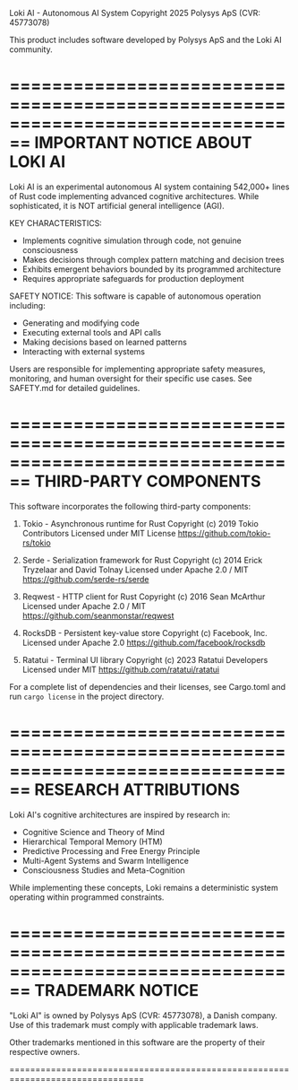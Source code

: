 Loki AI - Autonomous AI System
Copyright 2025 Polysys ApS (CVR: 45773078)

This product includes software developed by Polysys ApS and the Loki AI community.

================================================================================
IMPORTANT NOTICE ABOUT LOKI AI
================================================================================

Loki AI is an experimental autonomous AI system containing 542,000+ lines of 
Rust code implementing advanced cognitive architectures. While sophisticated,
it is NOT artificial general intelligence (AGI).

KEY CHARACTERISTICS:
- Implements cognitive simulation through code, not genuine consciousness
- Makes decisions through complex pattern matching and decision trees
- Exhibits emergent behaviors bounded by its programmed architecture
- Requires appropriate safeguards for production deployment

SAFETY NOTICE:
This software is capable of autonomous operation including:
- Generating and modifying code
- Executing external tools and API calls
- Making decisions based on learned patterns
- Interacting with external systems

Users are responsible for implementing appropriate safety measures, monitoring,
and human oversight for their specific use cases. See SAFETY.md for detailed
guidelines.

================================================================================
THIRD-PARTY COMPONENTS
================================================================================

This software incorporates the following third-party components:

1. Tokio - Asynchronous runtime for Rust
   Copyright (c) 2019 Tokio Contributors
   Licensed under MIT License
   https://github.com/tokio-rs/tokio

2. Serde - Serialization framework for Rust
   Copyright (c) 2014 Erick Tryzelaar and David Tolnay
   Licensed under Apache 2.0 / MIT
   https://github.com/serde-rs/serde

3. Reqwest - HTTP client for Rust
   Copyright (c) 2016 Sean McArthur
   Licensed under Apache 2.0 / MIT
   https://github.com/seanmonstar/reqwest

4. RocksDB - Persistent key-value store
   Copyright (c) Facebook, Inc.
   Licensed under Apache 2.0
   https://github.com/facebook/rocksdb

5. Ratatui - Terminal UI library
   Copyright (c) 2023 Ratatui Developers
   Licensed under MIT
   https://github.com/ratatui/ratatui

For a complete list of dependencies and their licenses, see Cargo.toml and
run `cargo license` in the project directory.

================================================================================
RESEARCH ATTRIBUTIONS
================================================================================

Loki AI's cognitive architectures are inspired by research in:
- Cognitive Science and Theory of Mind
- Hierarchical Temporal Memory (HTM)
- Predictive Processing and Free Energy Principle
- Multi-Agent Systems and Swarm Intelligence
- Consciousness Studies and Meta-Cognition

While implementing these concepts, Loki remains a deterministic system
operating within programmed constraints.

================================================================================
TRADEMARK NOTICE
================================================================================

"Loki AI" is owned by Polysys ApS (CVR: 45773078), a Danish company.
Use of this trademark must comply with applicable trademark laws.

Other trademarks mentioned in this software are the property of their
respective owners.

================================================================================